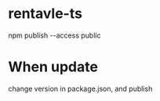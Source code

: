 # rentavle-ts

npm publish --access public


# When update
change version in package.json, and publish